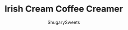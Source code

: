 ---
layout: ../../layouts/MarkdownPostLayout.astro
title: Irish Cream Coffee Creamer
author: ShugarySweets
pubDate: 2019-01-15
description: "Skip the pricey store bought creamers! This Irish Coffee Creamer takes your coffee to the next level. Homemade with simple ingredients, it adds instant easy flavor to hot or iced coffee."
image_url: https://www.shugarysweets.com/wp-content/uploads/2014/03/irish-coffee-creamer-facebook.jpg
tags: ["Basics","American"]
calories: 23
protein: 1
carbohydrates: 3
fats: 1
fiber: 0
ingredients: ["1 can (14 ounce) sweetened condensed milk","1 1/2 cup milk","2 Tablespoons unsweetened cocoa powder","1 1/2 teaspoon espresso powder","1 teaspoon almond extract","1 teaspoon vanilla extract"]
serves: 2
time: "13 minutes"
prepTime: "10 minutes"
instructions: ["In a small saucepan, whisk together 1 cup of the milk with cocoa powder and espresso powder over low heat. Whisk until smooth and no granules remain. Remove from heat.","Combine mixture with remaining milk, condensed milk and extracts in a large mason jar.","Shake vigorously until combined. Store in refrigerator, shake before each use."]
nutrition: ["23 calories","3 grams carbohydrates","3 milligrams cholesterol","1 grams fat","0 grams fiber","1 grams protein","0 grams saturated fat","14 grams sodium","3 grams sugar","0 grams trans fat","0 grams unsaturated fat"]
---